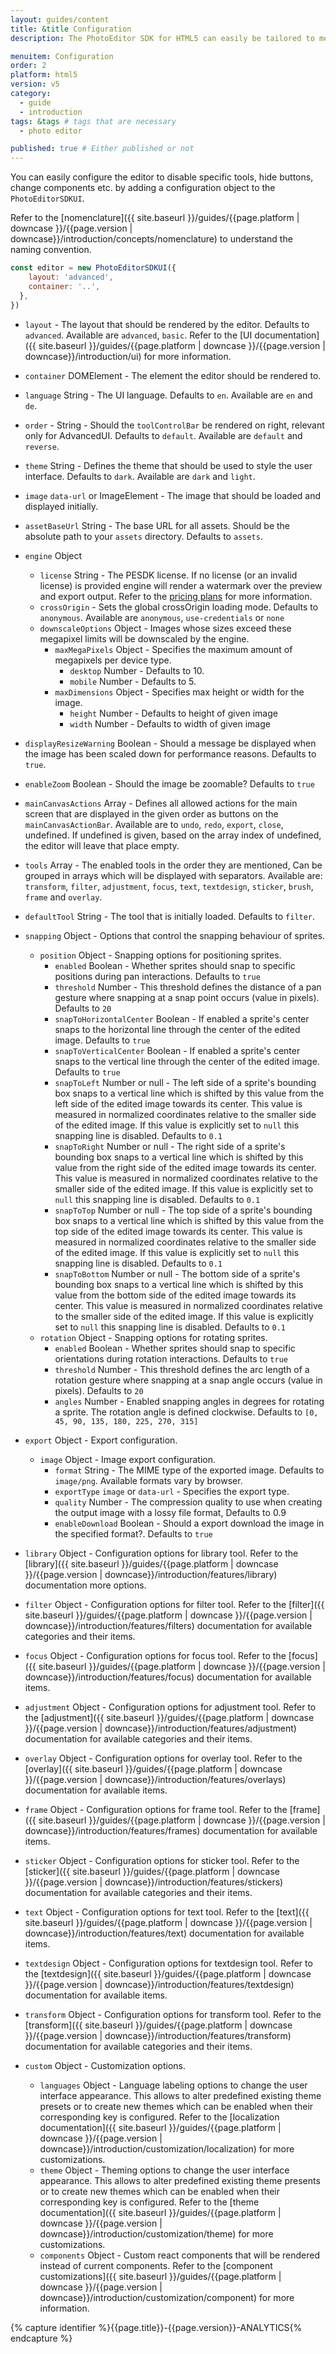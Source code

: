 ```yaml
---
layout: guides/content
title: &title Configuration
description: The PhotoEditor SDK for HTML5 can easily be tailored to meet your business needs. Learn how to swiftly create the editor your use-case requires.

menuitem: Configuration
order: 2
platform: html5
version: v5
category:
  - guide
  - introduction
tags: &tags # tags that are necessary
  - photo editor

published: true # Either published or not
---
```



You can easily configure the editor to disable specific tools, hide buttons, change components etc. by adding a configuration object to the `PhotoEditorSDKUI`.

Refer to the [nomenclature]({{ site.baseurl }}/guides/{{page.platform | downcase }}/{{page.version | downcase}}/introduction/concepts/nomenclature) to understand the naming convention.

```js
const editor = new PhotoEditorSDKUI({
    layout: 'advanced',
    container: '..',
  },
})
```

  * `layout` - The layout that should be rendered by the editor. Defaults to `advanced`. Available are `advanced`, `basic`. Refer to the [UI documentation]({{ site.baseurl }}/guides/{{page.platform | downcase }}/{{page.version | downcase}}/introduction/ui) for more information.
  * `container` DOMElement - The element the editor should be rendered to.
  * `language` String - The UI language. Defaults to `en`. Available are `en` and `de`.
  * `order` - String - Should the `toolControlBar` be rendered on right, relevant only for AdvancedUI. Defaults to `default`. Available are `default` and `reverse`.
  * `theme` String - Defines the theme that should be used to style the user interface. Defaults to `dark`. Available are `dark` and `light`.
  * `image` `data-url` or ImageElement - The image that should be loaded and displayed initially.
  
  * `assetBaseUrl` String - The base URL for all assets. Should be the absolute path to your `assets` directory. Defaults to `assets`.

  * `engine` Object
    * `license` String - The PESDK license. If no license (or an invalid license) is provided engine will render a watermark over the preview and export output. Refer to the [pricing plans](https://account.photoeditorsdk.com/pricing/) for more information.
    * `crossOrigin` - Sets the global crossOrigin loading mode. Defaults to `anonymous`. Available are `anonymous`, `use-credentials` or `none`
    * `downscaleOptions` Object - Images whose sizes exceed these megapixel limits will be downscaled by the engine.
      * `maxMegaPixels` Object - Specifies the maximum amount of megapixels per device type.
        * `desktop` Number - Defaults to 10.
        * `mobile` Number - Defaults to 5.
      * `maxDimensions` Object - Specifies max height or width for the image.
        * `height` Number - Defaults to height of given image
        * `width` Number - Defaults to width of given image
  

  * `displayResizeWarning` Boolean - Should a message be displayed when the image has been scaled down for performance reasons. Defaults to `true`.
  * `enableZoom` Boolean - Should the image be zoomable? Defaults to `true`
  * `mainCanvasActions` Array - Defines all allowed actions for the main screen that are displayed in the given order as buttons on the `mainCanvasActionBar`. Available are to `undo`, `redo`, `export`, `close`, undefined. If undefined is given, based on the array index of undefined, the editor will leave that place empty.
  
  * `tools` Array - The enabled tools in the order they are mentioned, Can be grouped in arrays which will be displayed with separators. Available are: `transform`, `filter`, `adjustment`, `focus`, `text`, `textdesign`, `sticker`, `brush`, `frame` and `overlay`.
  * `defaultTool` String - The tool that is initially loaded. Defaults to `filter`.
  
  * `snapping` Object - Options that control the snapping behaviour of sprites.
    * `position` Object - Snapping options for positioning sprites.
      * `enabled` Boolean - Whether sprites should snap to specific positions during pan interactions. Defaults to `true`
      * `threshold` Number - This threshold defines the distance of a pan gesture where snapping at a snap point occurs (value in pixels). Defaults to `20`
      * `snapToHorizontalCenter` Boolean - If enabled a sprite's center snaps to the horizontal line through the center of the edited image. Defaults to `true`
      * `snapToVerticalCenter` Boolean - If enabled a sprite's center snaps to the vertical line through the center of the edited image. Defaults to `true`
      * `snapToLeft` Number or null - The left side of a sprite's bounding box snaps to a vertical line which is shifted by this value from the left side of the edited image towards its center. This value is measured in normalized coordinates relative to the smaller side of the edited image.  If this value is explicitly set to `null` this snapping line is disabled. Defaults to `0.1`
      * `snapToRight` Number or null - The right side of a sprite's bounding box snaps to a vertical line which is shifted by this value from the right side of the edited image towards its center. This value is measured in normalized coordinates relative to the smaller side of the edited image.  If this value is explicitly set to `null` this snapping line is disabled. Defaults to `0.1`
      * `snapToTop` Number or null - The top side of a sprite's bounding box snaps to a vertical line which is shifted by this value from the top side of the edited image towards its center. This value is measured in normalized coordinates relative to the smaller side of the edited image.  If this value is explicitly set to `null` this snapping line is disabled. Defaults to `0.1`
      * `snapToBottom` Number or null - The bottom side of a sprite's bounding box snaps to a vertical line which is shifted by this value from the bottom side of the edited image towards its center. This value is measured in normalized coordinates relative to the smaller side of the edited image.  If this value is explicitly set to `null` this snapping line is disabled. Defaults to `0.1`
    * `rotation` Object - Snapping options for rotating sprites.
      * `enabled` Boolean - Whether sprites should snap to specific orientations during rotation interactions. Defaults to `true`
      * `threshold` Number - This threshold defines the arc length of a rotation gesture where snapping at a snap angle occurs (value in pixels). Defaults to `20`
      * `angles` Number - Enabled snapping angles in degrees for rotating a sprite. The rotation angle is defined clockwise. Defaults to `[0, 45, 90, 135, 180, 225, 270, 315]`
  
  * `export` Object - Export configuration.
    * `image` Object - Image export configuration.
      * `format` String - The MIME type of the exported image. Defaults to `image/png`. Available formats vary by browser.
      * `exportType` `image` or `data-url` - Specifies the export type.
      * `quality` Number - The compression quality to use when creating the output image with a lossy file format, Defaults to 0.9
      * `enableDownload` Boolean - Should a export download the image in the specified format?. Defaults to `true`

  * `library` Object - Configuration options for library tool. Refer to the [library]({{ site.baseurl }}/guides/{{page.platform | downcase }}/{{page.version | downcase}}/introduction/features/library) documentation more options.
  * `filter` Object - Configuration options for filter tool. Refer to the [filter]({{ site.baseurl }}/guides/{{page.platform | downcase }}/{{page.version | downcase}}/introduction/features/filters) documentation for available categories and their items.
  * `focus` Object - Configuration options for focus tool. Refer to the [focus]({{ site.baseurl }}/guides/{{page.platform | downcase }}/{{page.version | downcase}}/introduction/features/focus) documentation for available items.
  * `adjustment` Object - Configuration options for adjustment tool. Refer to the [adjustment]({{ site.baseurl }}/guides/{{page.platform | downcase }}/{{page.version | downcase}}/introduction/features/adjustment) documentation for available categories and their items.
  * `overlay` Object - Configuration options for overlay tool. Refer to the [overlay]({{ site.baseurl }}/guides/{{page.platform | downcase }}/{{page.version | downcase}}/introduction/features/overlays) documentation for available items.
  * `frame` Object - Configuration options for frame tool. Refer to the [frame]({{ site.baseurl }}/guides/{{page.platform | downcase }}/{{page.version | downcase}}/introduction/features/frames) documentation for available items.
  * `sticker` Object - Configuration options for sticker tool. Refer to the [sticker]({{ site.baseurl }}/guides/{{page.platform | downcase }}/{{page.version | downcase}}/introduction/features/stickers) documentation for available categories and their items.
  * `text` Object - Configuration options for text tool. Refer to the [text]({{ site.baseurl }}/guides/{{page.platform | downcase }}/{{page.version | downcase}}/introduction/features/text) documentation for available items.
  * `textdesign` Object - Configuration options for textdesign tool. Refer to the [textdesign]({{ site.baseurl }}/guides/{{page.platform | downcase }}/{{page.version | downcase}}/introduction/features/textdesign) documentation for available items.
  * `transform` Object - Configuration options for transform tool. Refer to the [transform]({{ site.baseurl }}/guides/{{page.platform | downcase }}/{{page.version | downcase}}/introduction/features/transform) documentation for available categories and their items.

  * `custom` Object - Customization options.
    * `languages` Object - Language labeling options to change the user interface appearance. This allows to alter predefined existing theme presets or to create new themes which can be enabled when their corresponding key is configured.  Refer to the [localization documentation]({{ site.baseurl }}/guides/{{page.platform | downcase }}/{{page.version | downcase}}/introduction/customization/localization) for more customizations.
    * `theme` Object - Theming options to change the user interface appearance. This allows to alter predefined existing theme presents or to create new themes which can be enabled when their corresponding key is configured.  Refer to the [theme documentation]({{ site.baseurl }}/guides/{{page.platform | downcase }}/{{page.version | downcase}}/introduction/customization/theme) for more customizations.
    * `components` Object - Custom react components that will be rendered instead of current components. Refer to the [component customizations]({{ site.baseurl }}/guides/{{page.platform | downcase }}/{{page.version | downcase}}/introduction/customization/component) for more information.


{% capture identifier %}{{page.title}}-{{page.version}}-ANALYTICS{% endcapture %}
